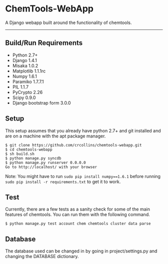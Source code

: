 ChemTools-WebApp
================
A Django webapp built around the functionality of chemtools.


_______________________________________________________________________
Build/Run Requirements
----------------------

- Python 2.7+
- Django 1.4.1
- Misaka 1.0.2
- Matplotlib 1.1.1rc
- Numpy 1.6.1
- Paramiko 1.7.7.1
- PIL 1.1.7
- PyCrypto 2.26
- Scipy 0.9.0
- Django bootstrap form 3.0.0



Setup
-----

This setup assumes that you already have python 2.7+ and git installed and are on a machine with the apt package manager.


    $ git clone https://github.com/crcollins/chemtools-webapp.git
    $ cd chemtools-webapp
    $ sh build.sh
    $ python manage.py syncdb
    $ python manage.py runserver 0.0.0.0
    Go to http://localhost/ with your browser

Note: You might have to run `sudo pip install numpy==1.6.1` before running `sudo pip install -r requirements.txt` to get it to work.


Test
----

Currently, there are a few tests as a sanity check for some of the main features of chemtools. You can run them with the following command.

    $ python manage.py test account chem chemtools cluster data parse


Database
--------

The database used can be changed in by going in project/settings.py and changing the DATABASE dictionary.